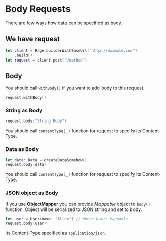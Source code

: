 Body Requests
=============================
There are few ways how data can be specified as body.

## We have request ##
```swift
let client = Rage.builderWithBaseUrl("http://example.com")
    .build()
let request = client.post("/method")
```

## Body ##
You should call `withBody()` if you want to add body to this request.
```swift
request.withBody()
```

### String as Body ###
```swift
request.body("String Body")
```
You should call `contentType(_)` function for request to specify its Content-Type.

### Data as Body ###
```swift
let data: Data = createDataSomehow()
request.body(data)
```
You should call `contentType(_)` function for request to specify its Content-Type.

### JSON object as Body ###
If you use **ObjectMapper** you can provide *Mappable* object to `body()` function. Object will be serialized to JSON string and set to body.
```swift
let user = User(name: "Alice") // Where User: Mappable
request.body(user)
```
Its Content-Type specified as `application/json`.